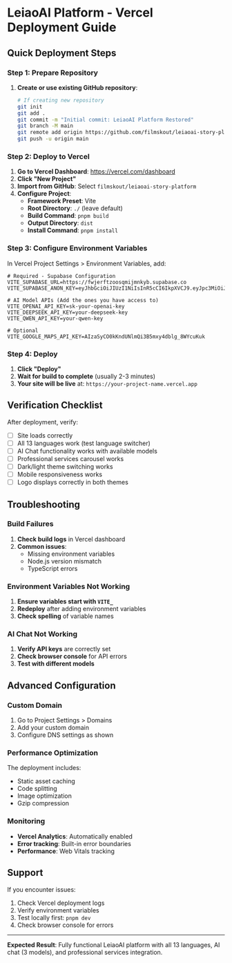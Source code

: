 # LeiaoAI Platform - Vercel Deployment Guide

## Quick Deployment Steps

### Step 1: Prepare Repository

1. **Create or use existing GitHub repository**:
   ```bash
   # If creating new repository
   git init
   git add .
   git commit -m "Initial commit: LeiaoAI Platform Restored"
   git branch -M main
   git remote add origin https://github.com/filmskout/leiaoai-story-platform.git
   git push -u origin main
   ```

### Step 2: Deploy to Vercel

1. **Go to Vercel Dashboard**: https://vercel.com/dashboard
2. **Click "New Project"**
3. **Import from GitHub**: Select `filmskout/leiaoai-story-platform`
4. **Configure Project**:
   - **Framework Preset**: Vite
   - **Root Directory**: `./` (leave default)
   - **Build Command**: `pnpm build`
   - **Output Directory**: `dist`
   - **Install Command**: `pnpm install`

### Step 3: Configure Environment Variables

In Vercel Project Settings > Environment Variables, add:

```env
# Required - Supabase Configuration
VITE_SUPABASE_URL=https://fwjerftzoosqmijmnkyb.supabase.co
VITE_SUPABASE_ANON_KEY=eyJhbGciOiJIUzI1NiIsInR5cCI6IkpXVCJ9.eyJpc3MiOiJzdXBhYmFzZSIsInJlZiI6ImZ3amVyZnR6b29zcW1pam1ua3liIiwicm9sZSI6ImFub24iLCJpYXQiOjE3NTkwMTI4NjgsImV4cCI6MjA3NDU4ODg2OH0.uqeFb9VgSN4LMqjH40IFDihaEbIMIV6OkrZ3A1lDmu8

# AI Model APIs (Add the ones you have access to)
VITE_OPENAI_API_KEY=sk-your-openai-key
VITE_DEEPSEEK_API_KEY=your-deepseek-key
VITE_QWEN_API_KEY=your-qwen-key

# Optional
VITE_GOOGLE_MAPS_API_KEY=AIzaSyCO0kKndUNlmQi3B5mxy4dblg_8WYcuKuk
```

### Step 4: Deploy

1. **Click "Deploy"**
2. **Wait for build to complete** (usually 2-3 minutes)
3. **Your site will be live** at: `https://your-project-name.vercel.app`

## Verification Checklist

After deployment, verify:

- [ ] Site loads correctly
- [ ] All 13 languages work (test language switcher)
- [ ] AI Chat functionality works with available models
- [ ] Professional services carousel works
- [ ] Dark/light theme switching works
- [ ] Mobile responsiveness works
- [ ] Logo displays correctly in both themes

## Troubleshooting

### Build Failures

1. **Check build logs** in Vercel dashboard
2. **Common issues**:
   - Missing environment variables
   - Node.js version mismatch
   - TypeScript errors

### Environment Variables Not Working

1. **Ensure variables start with `VITE_`**
2. **Redeploy** after adding environment variables
3. **Check spelling** of variable names

### AI Chat Not Working

1. **Verify API keys** are correctly set
2. **Check browser console** for API errors
3. **Test with different models**

## Advanced Configuration

### Custom Domain

1. Go to Project Settings > Domains
2. Add your custom domain
3. Configure DNS settings as shown

### Performance Optimization

The deployment includes:
- Static asset caching
- Code splitting
- Image optimization
- Gzip compression

### Monitoring

- **Vercel Analytics**: Automatically enabled
- **Error tracking**: Built-in error boundaries
- **Performance**: Web Vitals tracking

## Support

If you encounter issues:

1. Check Vercel deployment logs
2. Verify environment variables
3. Test locally first: `pnpm dev`
4. Check browser console for errors

---

**Expected Result**: Fully functional LeiaoAI platform with all 13 languages, AI chat (3 models), and professional services integration.
